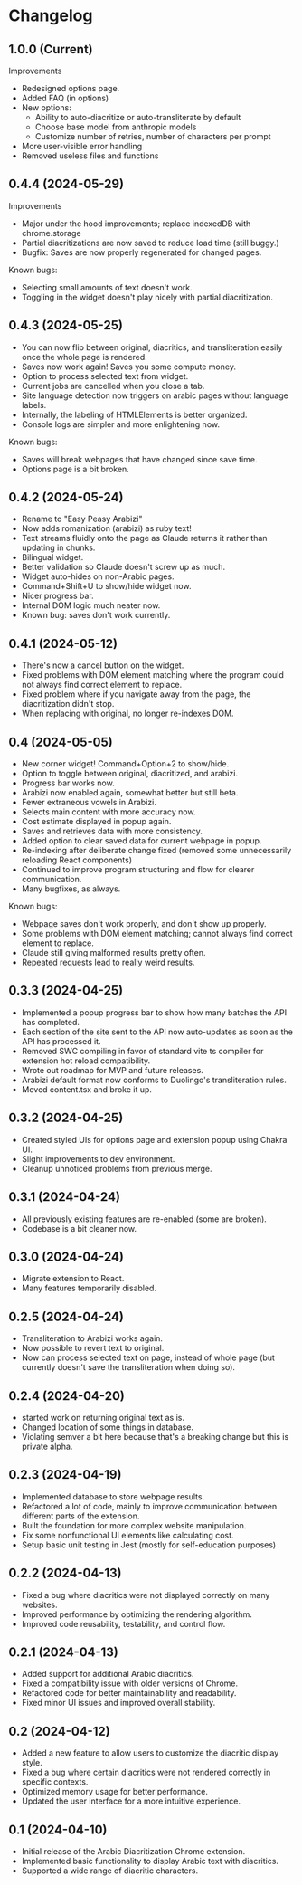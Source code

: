 # Changelog

## 1.0.0 (Current)
Improvements
- Redesigned options page.
- Added FAQ (in options)
- New options:
  - Ability to auto-diacritize or auto-transliterate by default
  - Choose base model from anthropic models
  - Customize number of retries, number of characters per prompt
- More user-visible error handling
- Removed useless files and functions

## 0.4.4 (2024-05-29)
Improvements
- Major under the hood improvements; replace indexedDB with chrome.storage
- Partial diacritizations are now saved to reduce load time (still buggy.)
- Bugfix: Saves are now properly regenerated for changed pages.

Known bugs:
- Selecting small amounts of text doesn't work.
- Toggling in the widget doesn't play nicely with partial diacritization.

## 0.4.3 (2024-05-25)
- You can now flip between original, diacritics, and transliteration easily once the whole page is rendered.
- Saves now work again! Saves you some compute money.
- Option to process selected text from widget.
- Current jobs are cancelled when you close a tab.
- Site language detection now triggers on arabic pages without language labels.
- Internally, the labeling of HTMLElements is better organized.
- Console logs are simpler and more enlightening now.

Known bugs:
- Saves will break webpages that have changed since save time.
- Options page is a bit broken.

## 0.4.2 (2024-05-24)
- Rename to "Easy Peasy Arabizi"
- Now adds romanization (arabizi) as ruby text!
- Text streams fluidly onto the page as Claude returns it rather than updating in chunks.
- Bilingual widget.
- Better validation so Claude doesn't screw up as much.
- Widget auto-hides on non-Arabic pages.
- Command+Shift+U to show/hide widget now.
- Nicer progress bar.
- Internal DOM logic much neater now.
- Known bug: saves don't work currently.

## 0.4.1 (2024-05-12)
- There's now a cancel button on the widget.
- Fixed problems with DOM element matching where the program could not always find correct element to replace.
- Fixed problem where if you navigate away from the page, the diacritization didn't stop.
- When replacing with original, no longer re-indexes DOM.

## 0.4 (2024-05-05)
- New corner widget! Command+Option+2 to show/hide.
- Option to toggle between original, diacritized, and arabizi.
- Progress bar works now.
- Arabizi now enabled again, somewhat better but still beta.
- Fewer extraneous vowels in Arabizi.
- Selects main content with more accuracy now.
- Cost estimate displayed in popup again.
- Saves and retrieves data with more consistency.
- Added option to clear saved data for current webpage in popup.
- Re-indexing after deliberate change fixed (removed some unnecessarily reloading React components)
- Continued to improve program structuring and flow for clearer communication.
- Many bugfixes, as always.

Known bugs:
- Webpage saves don't work properly, and don't show up properly.
- Some problems with DOM element matching; cannot always find correct element to replace.
- Claude still giving malformed results pretty often.
- Repeated requests lead to really weird results.

## 0.3.3 (2024-04-25)
- Implemented a popup progress bar to show how many batches the API has completed.
- Each section of the site sent to the API now auto-updates as soon as the API has processed it.
- Removed SWC compiling in favor of standard vite ts compiler for extension hot reload compatibility.
- Wrote out roadmap for MVP and future releases.
- Arabizi default format now conforms to Duolingo's transliteration rules.
- Moved content.tsx and broke it up.

## 0.3.2 (2024-04-25)
- Created styled UIs for options page and extension popup using Chakra UI.
- Slight improvements to dev environment.
- Cleanup unnoticed problems from previous merge.

## 0.3.1 (2024-04-24)
- All previously existing features are re-enabled (some are broken).
- Codebase is a bit cleaner now.

## 0.3.0 (2024-04-24)
- Migrate extension to React.
- Many features temporarily disabled.

## 0.2.5 (2024-04-24)
- Transliteration to Arabizi works again.
- Now possible to revert text to original.
- Now can process selected text on page, instead of whole page (but currently doesn't save the transliteration when doing so).

## 0.2.4 (2024-04-20)
- started work on returning original text as is.
- Changed location of some things in database.
- Violating semver a bit here because that's a breaking change but this is private alpha.

## 0.2.3 (2024-04-19)
- Implemented database to store webpage results.
- Refactored a lot of code, mainly to improve communication between different parts of the extension.
- Built the foundation for more complex website manipulation.
- Fix some nonfunctional UI elements like calculating cost.
- Setup basic unit testing in Jest (mostly for self-education purposes)

## 0.2.2 (2024-04-13)
- Fixed a bug where diacritics were not displayed correctly on many websites.
- Improved performance by optimizing the rendering algorithm.
- Improved code reusability, testability, and control flow.

## 0.2.1 (2024-04-13)
- Added support for additional Arabic diacritics.
- Fixed a compatibility issue with older versions of Chrome.
- Refactored code for better maintainability and readability.
- Fixed minor UI issues and improved overall stability.

## 0.2 (2024-04-12)
- Added a new feature to allow users to customize the diacritic display style.
- Fixed a bug where certain diacritics were not rendered correctly in specific contexts.
- Optimized memory usage for better performance.
- Updated the user interface for a more intuitive experience.

## 0.1 (2024-04-10)
- Initial release of the Arabic Diacritization Chrome extension.
- Implemented basic functionality to display Arabic text with diacritics.
- Supported a wide range of diacritic characters.